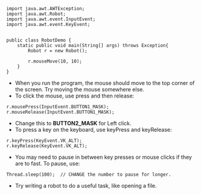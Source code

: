 
```
import java.awt.AWTException;
import java.awt.Robot;
import java.awt.event.InputEvent;
import java.awt.event.KeyEvent;


public class RobotDemo {
	static public void main(String[] args) throws Exception{
		Robot r = new Robot();
		
		r.mouseMove(10, 10);
	}
}
```

  * When you run the program, the mouse should move to the top corner of the screen.  Try moving the mouse somewhere else.
  * To click the mouse, use press and then release:
```
r.mousePress(InputEvent.BUTTON1_MASK);
r.mouseRelease(InputEvent.BUTTON1_MASK);
```
  * Change this to **BUTTON2\_MASK** for Left click.
  * To press a key on the keyboard, use keyPress and keyRelease:
```
r.keyPress(KeyEvent.VK_ALT);
r.keyRelease(KeyEvent.VK_ALT);
```
  * You may need to pause in between key presses or mouse clicks if they are to fast.  To pause, use:
```
Thread.sleep(100);  // CHANGE the number to pause for longer.
```
  * Try writing a robot to do a useful task, like opening a file.